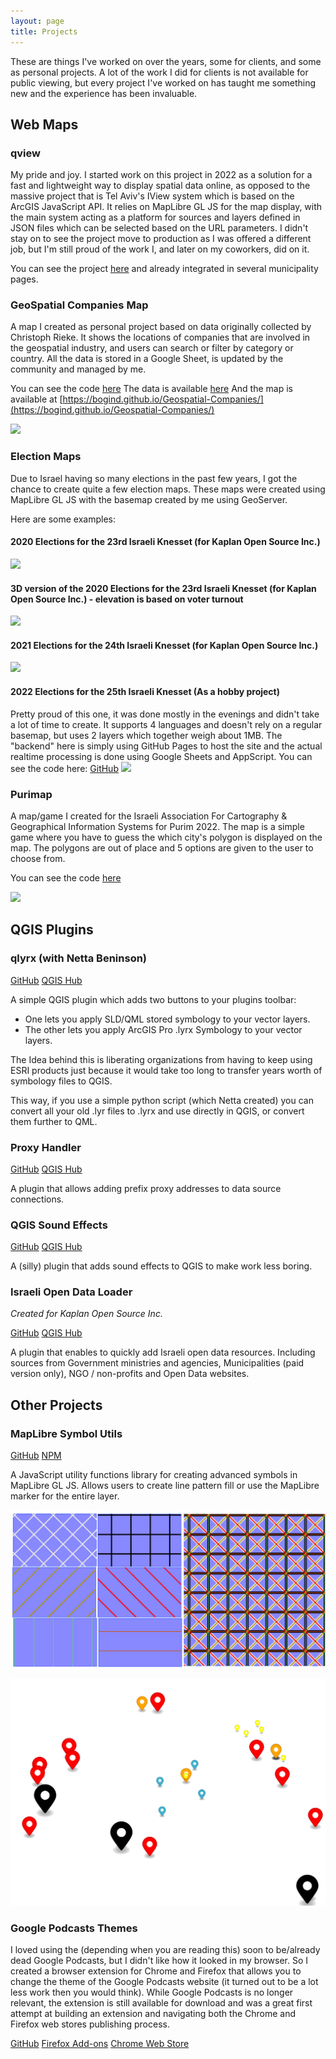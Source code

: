 ```yaml
---
layout: page
title: Projects
---
```


These are things I've worked on over the years, some for clients, and some as personal projects.
A lot of the work I did for clients is not available for public viewing, but every project I've worked on has taught me something new and the experience has been invaluable.

## Web Maps

### qview

My pride and joy.
I started work on this project in 2022 as a solution for a fast and lightweight way to display spatial data online, as opposed to the massive project that is Tel Aviv's IView system which is based on the ArcGIS JavaScript API.
It relies on MapLibre GL JS for the map display, with the main system acting as a platform for sources and layers defined in JSON files which can be selected based on the URL parameters.
I didn't stay on to see the project move to production as I was offered a different job, but I'm still proud of the work I, and later on my coworkers, did on it.

You can see the project [here](https://gis.tel-aviv.gov.il/qview/) and already integrated in several municipality pages.

### GeoSpatial Companies Map

A map I created as personal project based on data originally collected by Christoph Rieke.
It shows the locations of companies that are involved in the geospatial industry, and users can search or filter by category or country.
All the data is stored in a Google Sheet, is updated by the community and managed by me.

You can see the code [here](https://github.com/bogind/Geospatial-Companies)
The data is available [here](https://docs.google.com/spreadsheets/d/1Q2Q6J1Z6J8Q1Z9J9Q1Z9J1Q2Q6J1Z9Q)
And the map is available at [https://bogind.github.io/Geospatial-Companies/](https://bogind.github.io/Geospatial-Companies/)

<a href="https://bogind.github.io/Geospatial-Companies/"><img height="200px" src="https://bogind.github.io/Geospatial-Companies/preview.png"/></a>

### Election Maps

Due to Israel having so many elections in the past few years, I got the chance to create quite a few election maps.
These maps were created using MapLibre GL JS with the basemap created by me using GeoServer.

Here are some examples:

#### 2020 Elections for the 23rd Israeli Knesset (for Kaplan Open Source Inc.)
<a href="https://elections.kaplanopensource.co.il/2020/"><img height="200px" src="https://elections.kaplanopensource.co.il/preview_2020.png"/></a>

#### 3D version of the 2020 Elections for the 23rd Israeli Knesset (for Kaplan Open Source Inc.) - elevation is based on voter turnout
<a href="https://elections.kaplanopensource.co.il/2020/3d/"><img height="200px" src="https://elections.kaplanopensource.co.il/3d/preview_3d.png"/></a>

#### 2021 Elections for the 24th Israeli Knesset (for Kaplan Open Source Inc.)
<a href="https://elections.kaplanopensource.co.il/2021/"><img height="200px" src="https://elections.kaplanopensource.co.il/preview_2021.png"/></a>

#### 2022 Elections for the 25th Israeli Knesset (As a hobby project)
Pretty proud of this one, it was done mostly in the evenings and didn't take a lot of time to create.
It supports 4 languages and doesn't rely on a regular basemap, but uses 2 layers which together weigh about 1MB.
The "backend" here is simply using GitHub Pages to host the site and the actual realtime processing is done using Google Sheets and AppScript.
You can see the code here: [GitHub](https://github.com/bogind/elections)
<a href="https://bogind.github.io/elections/"><img height="200px" src="https://bogind.github.io/elections/preview.png"/></a>


### Purimap

A map/game I created for the Israeli Association For Cartography & Geographical Information Systems for Purim 2022.
The map is a simple game where you have to guess the which city's polygon is displayed on the map.
The polygons are out of place and 5 options are given to the user to choose from.

You can see the code [here](https://github.com/isrcartogis/purimap)

<a href="https://isrcartogis.github.io/purimap/"><img height="200px" src="https://isrcartogis.github.io/purimap/preview_desktop.png"/></a>



## QGIS Plugins

### qlyrx (with Netta Beninson)

[GitHub](https://github.com/arc2qgis/qlyrx)
[QGIS Hub](https://plugins.qgis.org/plugins/qlyrx/)

A simple QGIS plugin which adds two buttons to your plugins toolbar:
* One lets you apply SLD/QML stored symbology to your vector layers.
* The other lets you apply ArcGIS Pro .lyrx Symbology to your vector layers.

The Idea behind this is liberating organizations from having to keep using ESRI products just because it would take too long to transfer years worth of symbology files to QGIS.

This way, if you use a simple python script (which Netta created) you can convert all your old .lyr files to .lyrx and use directly in QGIS, or convert them further to QML.

###  Proxy Handler

[GitHub](https://github.com/bogind/prefix_proxy)
[QGIS Hub](https://plugins.qgis.org/plugins/prefix_proxy/)

A plugin that allows adding prefix proxy addresses to data source connections.


### QGIS Sound Effects

[GitHub](https://github.com/bogind/qgs_sound_effects)
[QGIS Hub](https://plugins.qgis.org/plugins/qgs_sound_effects/)

A (silly) plugin that adds sound effects to QGIS to make work less boring.


### Israeli Open Data Loader

*Created for Kaplan Open Source Inc.*

[GitHub](https://github.com/KaplanOpenSource/qgis-open-data)
[QGIS Hub](https://plugins.qgis.org/plugins/israeli_opendata_loader/)

A plugin that enables to quickly add Israeli open data resources. Including sources from Government ministries and agencies, Municipalities (paid version only), NGO / non-profits and Open Data websites.


## Other Projects

### MapLibre Symbol Utils

[GitHub](https://github.com/bogind/maplibre_symbol_utils)
[NPM](https://www.npmjs.com/package/maplibre_symbol_utils)


A JavaScript utility functions library for creating advanced symbols in MapLibre GL JS.
Allows users to create line pattern fill or use the MapLibre marker for the entire layer.

![MapLibre Symbol Utils - Line Patterns](https://github.com/bogind/maplibre_symbol_utils/raw/main/img/example_canvasfill.png)

![MapLibre Symbol Utils - Layer Marker](https://github.com/bogind/maplibre_symbol_utils/raw/main/img/example_markers.png)


### Google Podcasts Themes

I loved using the (depending when you are reading this) soon to be/already dead Google Podcasts, but I didn't like how it looked in my browser.
So I created a browser extension for Chrome and Firefox that allows you to change the theme of the Google Podcasts website (it turned out to be a lot less work then you would think).
While Google Podcasts is no longer relevant, the extension is still available for download and was a great first attempt at building an extension and navigating both the Chrome and Firefox web stores publishing process.

[GitHub](https://github.com/bogind/gpodcasts_themes)
[Firefox Add-ons](https://addons.mozilla.org/en-US/firefox/addon/google-podcasts-themes/)
[Chrome Web Store](https://chrome.google.com/webstore/detail/google-podcasts-themes/iiobffejnenlegdcmdkacbhecdgekpcd)